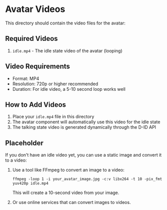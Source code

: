 # Avatar Videos

This directory should contain the video files for the avatar:

## Required Videos

1. `idle.mp4` - The idle state video of the avatar (looping)

## Video Requirements

- Format: MP4
- Resolution: 720p or higher recommended
- Duration: For idle video, a 5-10 second loop works well

## How to Add Videos

1. Place your `idle.mp4` file in this directory
2. The avatar component will automatically use this video for the idle state
3. The talking state video is generated dynamically through the D-ID API

## Placeholder

If you don't have an idle video yet, you can use a static image and convert it to a video:

1. Use a tool like FFmpeg to convert an image to a video:
   ```
   ffmpeg -loop 1 -i your_avatar_image.jpg -c:v libx264 -t 10 -pix_fmt yuv420p idle.mp4
   ```
   This will create a 10-second video from your image.

2. Or use online services that can convert images to videos.